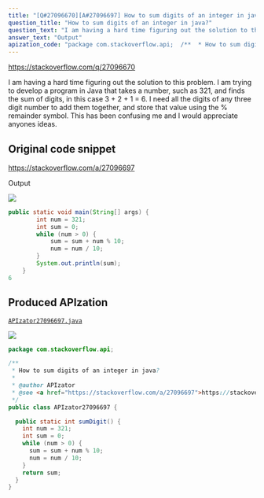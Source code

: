 ```yaml
---
title: "[Q#27096670][A#27096697] How to sum digits of an integer in java?"
question_title: "How to sum digits of an integer in java?"
question_text: "I am having a hard time figuring out the solution to this problem. I am trying to develop a program in Java that takes a number, such as 321, and finds the sum of digits, in this case 3 + 2 + 1 = 6. I need all the digits of any three digit number to add them together, and store that value using the % remainder symbol. This has been confusing me and I would appreciate anyones ideas."
answer_text: "Output"
apization_code: "package com.stackoverflow.api;  /**  * How to sum digits of an integer in java?  *  * @author APIzator  * @see <a href=\"https://stackoverflow.com/a/27096697\">https://stackoverflow.com/a/27096697</a>  */ public class APIzator27096697 {    public static int sumDigit() {     int num = 321;     int sum = 0;     while (num > 0) {       sum = sum + num % 10;       num = num / 10;     }     return sum;   } }"
---
```


https://stackoverflow.com/q/27096670

I am having a hard time figuring out the solution to this problem. I am trying to develop a program in Java that takes a number, such as 321, and finds the sum of digits, in this case 3 + 2 + 1 = 6. I need all the digits of any three digit number to add them together, and store that value using the % remainder symbol. This has been confusing me and I would appreciate anyones ideas.



## Original code snippet

https://stackoverflow.com/a/27096697

Output

<div class="code-logo"><img src="/stackoverflow.png" /></div>

```java
public static void main(String[] args) {
        int num = 321;
        int sum = 0;
        while (num > 0) {
            sum = sum + num % 10;
            num = num / 10;
        }
        System.out.println(sum);
    }
6
```

## Produced APIzation

[`APIzator27096697.java`](https://github.com/blind-papers/apization-temp-data/raw/main/search/APIzator27096697.java)

<div class="code-logo"><img src="/apizator.png" /></div>

```java
package com.stackoverflow.api;

/**
 * How to sum digits of an integer in java?
 *
 * @author APIzator
 * @see <a href="https://stackoverflow.com/a/27096697">https://stackoverflow.com/a/27096697</a>
 */
public class APIzator27096697 {

  public static int sumDigit() {
    int num = 321;
    int sum = 0;
    while (num > 0) {
      sum = sum + num % 10;
      num = num / 10;
    }
    return sum;
  }
}

```